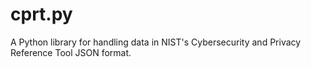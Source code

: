 # cprt.py
A Python library for handling data in NIST's Cybersecurity and Privacy Reference Tool JSON format.
